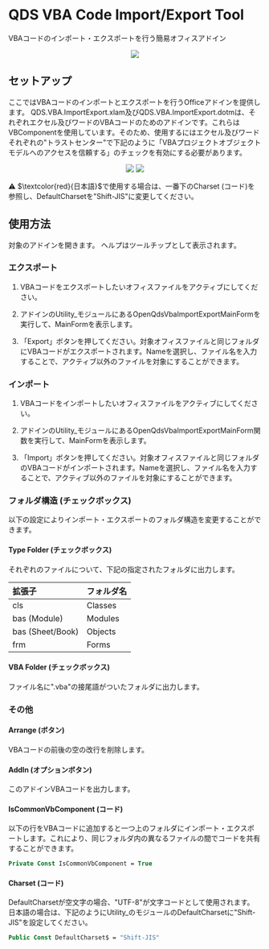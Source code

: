 # QDS VBA Code Import/Export Tool
VBAコードのインポート・エクスポートを行う簡易オフィスアドイン

<p align="center">
  <img src="https://github.com/QD-S/QDS-VBA-ImportExport/blob/main/MD/MainForm.png">
</p>

## セットアップ

ここではVBAコードのインポートとエクスポートを行うOfficeアドインを提供します。
QDS.VBA.ImportExport.xlam及びQDS.VBA.ImportExport.dotmは、それぞれエクセル及びワードのVBAコードのためのアドインです。これらはVBComponentを使用しています。そのため、使用するにはエクセル及びワードそれぞれの"トラストセンター"で下記のように「VBAプロジェクトオブジェクトモデルへのアクセスを信頼する」のチェックを有効にする必要があります。

<p align="center">
  <img src="https://github.com/QD-S/QDS-VBA-ImportExport/blob/main/MD/ExcelTrustCenter.png">
  <img src="https://github.com/QD-S/QDS-VBA-ImportExport/blob/main/MD/WordTrustCenter.png">
</p>

:warning: $\textcolor{red}{日本語}$で使用する場合は、一番下のCharset (コード)を参照し、DefaultCharsetを"Shift-JIS"に変更してください。 

## 使用方法

対象のアドインを開きます。 ヘルプはツールチップとして表示されます。

### エクスポート

1. VBAコードをエクスポートしたいオフィスファイルをアクティブにしてください。

1. アドインのUtility_モジュールにあるOpenQdsVbaImportExportMainFormを実行して、MainFormを表示します。

1. 「Export」ボタンを押してください。対象オフィスファイルと同じフォルダにVBAコードがエクスポートされます。Nameを選択し、ファイル名を入力することで、アクティブ以外のファイルを対象にすることができます。

### インポート

1. VBAコードをインポートしたいオフィスファイルをアクティブにしてください。

1. アドインのUtility_モジュールにあるOpenQdsVbaImportExportMainForm関数を実行して、MainFormを表示します。

1. 「Import」ボタンを押してください。対象オフィスファイルと同じフォルダのVBAコードがインポートされます。Nameを選択し、ファイル名を入力することで、アクティブ以外のファイルを対象にすることができます。

### フォルダ構造 (チェックボックス)

以下の設定によりインポート・エクスポートのフォルダ構造を変更することができます。

#### Type Folder (チェックボックス)

それぞれのファイルについて、下記の指定されたフォルダに出力します。

| 拡張子 | フォルダ名 |
|:------------|:------------|
| cls | Classes |
| bas (Module) | Modules |
| bas (Sheet/Book) | Objects |
| frm | Forms |

#### VBA Folder (チェックボックス)

ファイル名に".vba"の接尾語がついたフォルダに出力します。

### その他

#### Arrange (ボタン)

VBAコードの前後の空の改行を削除します。

#### AddIn (オプションボタン)

このアドインVBAコードを出力します。

#### IsCommonVbComponent (コード)

以下の行をVBAコードに追加すると一つ上のフォルダにインポート・エクスポートします。これにより、同じフォルダ内の異なるファイルの間でコードを共有することができます。

```vb
Private Const IsCommonVbComponent = True
```

#### Charset (コード)

DefaultCharsetが空文字の場合、"UTF-8"が文字コードとして使用されます。　日本語の場合は、下記のようにUtility_のモジュールのDefaultCharsetに"Shift-JIS"を設定してください。

```vb
Public Const DefaultCharset$ = "Shift-JIS"
```
